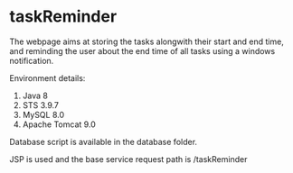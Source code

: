 # taskReminder
The webpage aims at storing the tasks alongwith their start and end time, and reminding the user about the end time of all tasks using a windows notification.

Environment details:
1. Java 8
2. STS 3.9.7
3. MySQL 8.0
4. Apache Tomcat 9.0

Database script is available in the database folder.

JSP is used and the base service request path is /taskReminder
